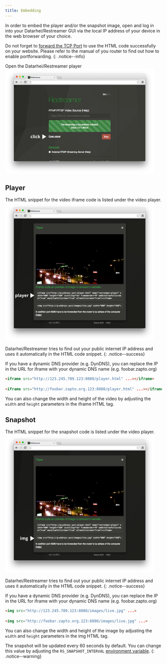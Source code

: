 ```yaml
---
title: Embedding
---
```


In order to embed the player and/or the snapshot image, open and log in into your Datarhei/Restreamer GUI via the local IP address
of your device in the web browser of your choice.

Do not forget to [forward the TCP Port](../wiki/portforwarding.html) to use the HTML code successfully on your website.
Please refer to the manual of you router to find out how to enable portforwarding.
{: .notice--info} 

Open the Datarhei/Restreamer player
   <img src="../img/guides-embed-upon-your-website-1.png" width="95%">

## Player

The HTML snippet for the video iframe code is listed under the video player.
   <img src="../img/guides-embed-upon-your-website-2.png" width="95%">

Datarhei/Restreamer tries to find out your public internet IP address and uses it automatically in the HTML code snippet.
{: .notice--success}

If you have a dynamic DNS provider (e.g. DynDNS), you can replace the IP in the URL for iframe with your dynamic DNS name (e.g. foobar.zapto.org)

```html
<iframe src="http://123.245.789.123:8080/player.html" ...></iframe>

<iframe src="http://foobar.zapto.org.123:8080/player.html" ...></iframe>
```

You can also change the width and height of the video by adjusting the `width` and `height` parameters in the iframe HTML tag.

## Snapshot

The HTML snippet for the snapshot code is listed under the video player.
   <img src="../img/guides-embed-upon-your-website-3.png" width="95%">

Datarhei/Restreamer tries to find out your public internet IP address and uses it automatically in the HTML code snippet.
{: .notice--success}

If you have a dynamic DNS provider (e.g. DynDNS), you can replace the IP in the URL for iframe with your dynamic DNS name (e.g. foobar.zapto.org)

```html
<img src="http://123.245.789.123:8080/images/live.jpg" ...>

<img src="http://foobar.zapto.org.123:8080/images/live.jpg" ...>
```

You can also change the width and height of the image by adjusting the `width` and `height` parameters in the img HTML tag.

The snapshot will be updated every 60 seconds by default. You can change this value by adjusting the `RS_SNAPSHOT_INTERVAL` [environment variable](references-environment-vars.html).
{: .notice--warning}